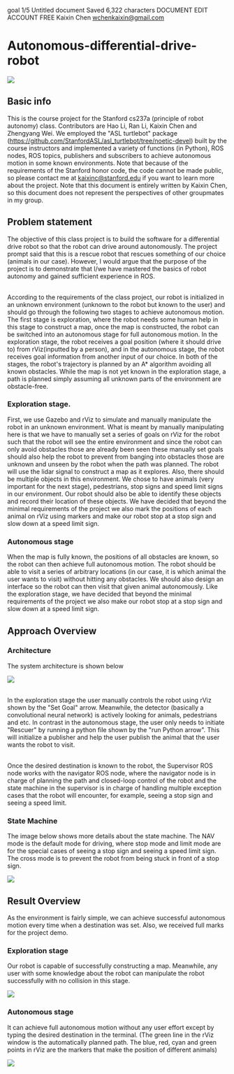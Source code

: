 
goal
1/5
Untitled document
Saved
6,322 characters
DOCUMENT
EDIT
ACCOUNT
FREE
Kaixin Chen
wchenkaixin@gmail.com
# Autonomous-differential-drive-robot

![](https://github.com/KaiXin-Chen/Autonomous-differential-drive-robot/blob/main/StopSign.png)

## Basic info

This is the course project for the Stanford cs237a (principle of robot autonomy) class. Contributors are Hao Li, Ran Li, Kaixin Chen and Zhengyang Wei. We employed the "ASL turtlebot" package (https://github.com/StanfordASL/asl_turtlebot/tree/noetic-devel) built by the course instructors and implemented a variety of functions (in Python), ROS nodes, ROS topics, publishers and subscribers to achieve autonomous motion in some known environments. Note that because of the requirements of the Stanford honor code, the code cannot be made public, so please contact me at kaixinc@stanford.edu if you want to learn more about the project. Note that this document is entirely written by Kaixin Chen, so this document does not represent the perspectives of other groupmates in my group.

## Problem statement

The objective of this class project is to build the software for a differential drive robot so that the robot can drive around autonomously. The project prompt said that this is a rescue robot that rescues something of our choice (animals in our case). However, I would argue that the purpose of the project is to demonstrate that I/we have mastered the basics of robot autonomy and gained sufficient experience in ROS. 

<br>According to the requirements of the class project, our robot is initialized in an unknown environment (unknown to the robot but known to the user) and should go through the following two stages to achieve autonomous motion. The first stage is exploration, where the robot needs some human help in this stage to construct a map, once the map is constructed, the robot can be switched into an autonomous stage for full autonomous motion.  In the exploration stage, the robot receives a goal position (where it should drive to) from rViz(inputted by a person), and in the autonomous stage, the robot receives goal information from another input of our choice. In both of the stages, the robot's trajectory is planned by an A* algorithm avoiding all known obstacles. While the map is not yet known in the exploration stage, a path is planned simply assuming all unknown parts of the environment are obstacle-free.

### Exploration stage.

First, we use Gazebo and rViz to simulate and manually manipulate the robot in an unknown environment. What is meant by manually manipulating here is that we have to manually set a series of goals on rViz for the robot such that the robot will see the entire environment and since the robot can only avoid obstacles those are already been seen these manually set goals should also help the robot to prevent from banging into obstacles those are unknown and unseen by the robot when the path was planned. The robot will use the lidar signal to construct a map as it explores. Also, there should be multiple objects in this environment. We chose to have animals (very important for the next stage), pedestrians, stop signs and speed limit signs in our environment. Our robot should also be able to identify these objects and record their location of these objects. We have decided that beyond the minimal requirements of the project we also mark the positions of each animal on rViz using markers and make our robot stop at a stop sign and slow down at a speed limit sign.

### Autonomous stage     

When the map is fully known, the positions of all obstacles are known, so the robot can then achieve full autonomous motion. The robot should be able to visit a series of arbitrary locations (in our case, it is which animal the user wants to visit) without hitting any obstacles. We should also design an interface so the robot can then visit that given animal autonomously. Like the exploration stage, we have decided that beyond the minimal requirements of the project we also make our robot stop at a stop sign and slow down at a speed limit sign.

## Approach Overview

### Architecture

The system architecture is shown below

![](https://github.com/KaiXin-Chen/Autonomous-differential-drive-robot/blob/main/Architecture.png)

<br>In the exploration stage the user manually controls the robot using rViz shown by the "Set Goal" arrow. Meanwhile, the detector (basically a convolutional neural network) is actively looking for animals, pedestrians and etc. In contrast in the autonomous stage, the user only needs to initiate "Rescuer" by running a python file shown by the "run Python arrow". This will initialize a publisher and help the user publish the animal that the user wants the robot to visit.

<br>Once the desired destination is known to the robot, the Supervisor ROS node works with the navigator ROS node, where the navigator node is in charge of planning the path and closed-loop control of the robot and the state machine in the supervisor is in charge of handling multiple exception cases that the robot will encounter, for example, seeing a stop sign and seeing a speed limit.

### State Machine

The image below shows more details about the state machine. The NAV mode is the default mode for driving, where stop mode and limit mode are for the special cases of seeing a stop sign and seeing a speed limit sign. The cross mode is to prevent the robot from being stuck in front of a stop sign.

![](https://github.com/KaiXin-Chen/Autonomous-differential-drive-robot/blob/main/State_machine.png)

## Result Overview

As the environment is fairly simple, we can achieve successful autonomous motion every time when a destination was set. Also, we received full marks for the project demo.

### Exploration stage

Our robot is capable of successfully constructing a map. Meanwhile, any user with some knowledge about the robot can manipulate the robot successfully with no collision in this stage.

![](https://github.com/KaiXin-Chen/Autonomous-differential-drive-robot/blob/main/exploration.png)

### Autonomous stage

It can achieve full autonomous motion without any user effort except by typing the desired destination in the terminal. (The green line in the rViz window is the automatically planned path. The blue, red, cyan and green points in rViz are the markers that make the position of different animals)

![](https://github.com/KaiXin-Chen/Autonomous-differential-drive-robot/blob/main/autonomous.png)




